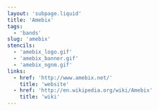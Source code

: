 ```yaml
---
layout: 'subpage.liquid'
title: 'Amebix'
tags:
  - 'bands'
slug: 'amebix'
stencils:
  - 'amebix_logo.gif'
  - 'amebix_banner.gif'
  - 'amebix_ngnm.gif'
links:
  - href: 'http://www.amebix.net/'
    title: 'website'
  - href: 'http://en.wikipedia.org/wiki/Amebix'
    title: 'wiki'
---
```

